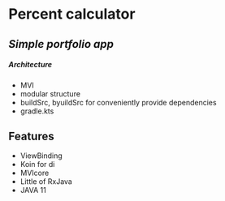 # Percent calculator
## _Simple portfolio app_

##### Architecture

- MVI
- modular structure
- buildSrc, byuildSrc for conveniently provide dependencies
- gradle.kts

## Features

- ViewBinding
- Koin for di
- MVIcore
- Little of RxJava
- JAVA 11